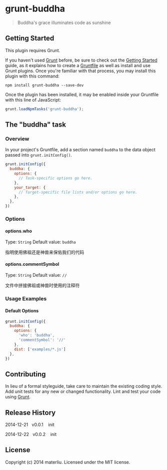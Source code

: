 # grunt-buddha

> Buddha\'s grace illuminates code as sunshine

## Getting Started
This plugin requires Grunt.

If you haven't used [Grunt](http://gruntjs.com/) before, be sure to check out the [Getting Started](http://gruntjs.com/getting-started) guide, as it explains how to create a [Gruntfile](http://gruntjs.com/sample-gruntfile) as well as install and use Grunt plugins. Once you're familiar with that process, you may install this plugin with this command:

```shell
npm install grunt-buddha --save-dev
```

Once the plugin has been installed, it may be enabled inside your Gruntfile with this line of JavaScript:

```js
grunt.loadNpmTasks('grunt-buddha');
```

## The "buddha" task

### Overview
In your project's Gruntfile, add a section named `buddha` to the data object passed into `grunt.initConfig()`.

```js
grunt.initConfig({
  buddha: {
    options: {
      // Task-specific options go here.
    },
    your_target: {
      // Target-specific file lists and/or options go here.
    },
  },
})
```

### Options

#### options.who
Type: `String`
Default value: `buddha`

指明使用佛祖还是神兽来保佑我们的代码

#### options.commentSymbol
Type: `String`
Default value: `//`

文件中拼接佛祖或神兽时使用的注释符

### Usage Examples

#### Default Options


```js
grunt.initConfig({
  buddha: {
    options: {
      'who': 'buddha',
      'commentSymbol': '//'
    },
    dist: ['examples/*.js']
  },
})
```


## Contributing
In lieu of a formal styleguide, take care to maintain the existing coding style. Add unit tests for any new or changed functionality. Lint and test your code using [Grunt](http://gruntjs.com/).

## Release History
2014-12-21&nbsp;&nbsp;&nbsp;v0.0.1&nbsp;&nbsp;&nbsp; init

2014-12-22&nbsp;&nbsp;&nbsp;v0.0.2&nbsp;&nbsp;&nbsp; init

## License
Copyright (c) 2014 materliu. Licensed under the MIT license.
